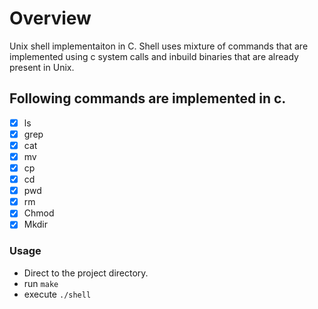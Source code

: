 # Overview
Unix shell implementaiton in C. Shell uses mixture of commands that are implemented using c system calls and inbuild binaries that are already present in Unix.

## Following commands are implemented in c.
- [x] ls
- [x] grep
- [x] cat
- [x] mv
- [x] cp
- [x] cd
- [x] pwd
- [x] rm
- [x] Chmod
- [x] Mkdir

### Usage
- Direct to the project directory.
- run ```make``` 
- execute ```./shell```
